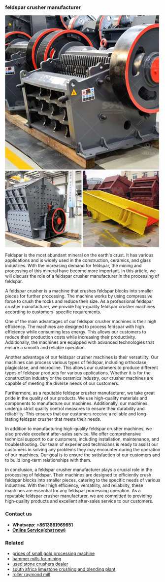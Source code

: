 <h3>feldspar crusher manufacturer</h3><img src='1708309485.jpg' alt=''><p>Feldspar is the most abundant mineral on the earth's crust. It has various applications and is widely used in the construction, ceramics, and glass industries. With the increasing demand for feldspar, the mining and processing of this mineral have become more important. In this article, we will discuss the role of a feldspar crusher manufacturer in the processing of feldspar.</p><p>A feldspar crusher is a machine that crushes feldspar blocks into smaller pieces for further processing. The machine works by using compressive force to crush the rocks and reduce their size. As a professional feldspar crusher manufacturer, we provide high-quality feldspar crusher machines according to customers' specific requirements.</p><p>One of the main advantages of our feldspar crusher machines is their high efficiency. The machines are designed to process feldspar with high efficiency while consuming less energy. This allows our customers to reduce their production costs while increasing their productivity. Additionally, the machines are equipped with advanced technologies that ensure a smooth and reliable operation.</p><p>Another advantage of our feldspar crusher machines is their versatility. Our machines can process various types of feldspar, including orthoclase, plagioclase, and microcline. This allows our customers to produce different types of feldspar products for various applications. Whether it is for the construction industry or the ceramics industry, our crusher machines are capable of meeting the diverse needs of our customers.</p><p>Furthermore, as a reputable feldspar crusher manufacturer, we take great pride in the quality of our products. We use high-quality materials and components to manufacture our machines. Additionally, our machines undergo strict quality control measures to ensure their durability and reliability. This ensures that our customers receive a reliable and long-lasting feldspar crusher that meets their needs.</p><p>In addition to manufacturing high-quality feldspar crusher machines, we also provide excellent after-sales service. We offer comprehensive technical support to our customers, including installation, maintenance, and troubleshooting. Our team of experienced technicians is ready to assist our customers in solving any problems they may encounter during the operation of our machines. Our goal is to ensure the satisfaction of our customers and to build long-term relationships with them.</p><p>In conclusion, a feldspar crusher manufacturer plays a crucial role in the processing of feldspar. Their machines are designed to efficiently crush feldspar blocks into smaller pieces, catering to the specific needs of various industries. With their high efficiency, versatility, and reliability, these machines are essential for any feldspar processing operation. As a reputable feldspar crusher manufacturer, we are committed to providing high-quality products and excellent after-sales service to our customers.</p><h3>Contact us</h3><ul><li><strong>Whatsapp:&nbsp;<a href="https://wa.me/8613661969651">+8613661969651</a></strong></li><li><a href="https://swt.shibang-china.com/?git&amp;zhl&amp;feldspar crusher manufacturer"><strong>Online Service(chat now)</strong></a></li></ul><h3>Related</h3><ul><li><a href='prices of small gold processing machine.md'>prices of small gold processing machine</a></li><li><a href='hammer mills for mining.md'>hammer mills for mining</a></li><li><a href='used stone crushers dealer.md'>used stone crushers dealer</a></li><li><a href='south africa limestone crushing and blending plant.md'>south africa limestone crushing and blending plant</a></li><li><a href='roller raymond mill.md'>roller raymond mill</a></li></ul>
